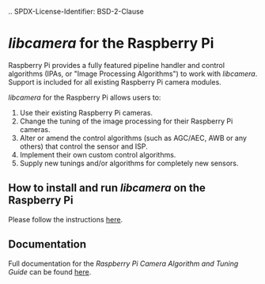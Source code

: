 .. SPDX-License-Identifier: BSD-2-Clause

# _libcamera_ for the Raspberry Pi

Raspberry Pi provides a fully featured pipeline handler and control algorithms
(IPAs, or "Image Processing Algorithms") to work with _libcamera_. Support is
included for all existing Raspberry Pi camera modules.

_libcamera_ for the Raspberry Pi allows users to:

1. Use their existing Raspberry Pi cameras.
1. Change the tuning of the image processing for their Raspberry Pi cameras.
1. Alter or amend the control algorithms (such as AGC/AEC, AWB or any others)
   that control the sensor and ISP.
1. Implement their own custom control algorithms.
1. Supply new tunings and/or algorithms for completely new sensors.

## How to install and run _libcamera_ on the Raspberry Pi

Please follow the instructions [here](https://www.raspberrypi.com/documentation/accessories/camera.html).

## Documentation

Full documentation for the _Raspberry Pi Camera Algorithm and Tuning Guide_ can
be found [here](https://datasheets.raspberrypi.com/camera/raspberry-pi-camera-guide.pdf).
